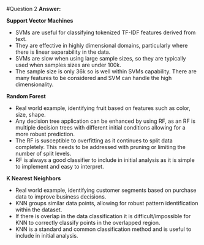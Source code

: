#Question 2
**Answer:**

**Support Vector Machines**
- SVMs are useful for classifying tokenized TF-IDF features derived from text.
- They are effective in highly dimensional domains, particularly where there is linear separability in the data.
- SVMs are slow when using large sample sizes, so they are typically used when samples sizes are under 100k.
- The sample size is only 36k so is well within SVMs capability. There are many features to be considered and SVM can handle the high dimensionality.

**Random Forest**
- Real world example, identifying fruit based on features such as color, size, shape.
- Any decision tree application can be enhanced by using RF, as an RF is multiple decision trees with different initial conditions allowing for a more robust prediction.
- The RF is susceptible to overfitting as it continues to split data completely. This needs to be addressed with pruning or limiting the number of split levels.
- RF is always a good classifier to include in initial analysis as it is simple to implement and easy to interpret.

**K Nearest Neighbors**
- Real world example, identifying customer segments based on purchase data to improve business decisions.
- KNN groups similar data points, allowing for robust pattern identification within the dataset.
- If there is overlap in the data classification it is difficult/impossible for KNN to correctly classify points in the overlapped region.
- KNN is a standard and common classification method and is useful to include in initial analysis.
